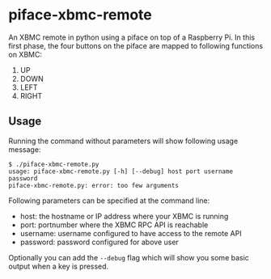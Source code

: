 piface-xbmc-remote
==================

An XBMC remote in python using a piface on top of a Raspberry Pi. In this first phase, the four buttons on the piface are mapped to following functions on XBMC:

1. UP
2. DOWN
3. LEFT
4. RIGHT

Usage
-----

Running the command without parameters will show following usage message:

    $ ./piface-xbmc-remote.py
    usage: piface-xbmc-remote.py [-h] [--debug] host port username password
    piface-xbmc-remote.py: error: too few arguments

Following parameters can be specified at the command line:

* host: the hostname or IP address where your XBMC is running
* port: portnumber where the XBMC RPC API is reachable
* username: username configured to have access to the remote API
* password: password configured for above user

Optionally you can add the `--debug` flag which will show you some basic output when a key is pressed.